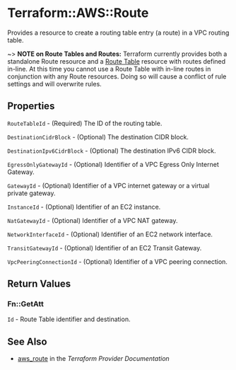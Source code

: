 # Terraform::AWS::Route

Provides a resource to create a routing table entry (a route) in a VPC routing table.

~> **NOTE on Route Tables and Routes:** Terraform currently
provides both a standalone Route resource and a [Route Table](route_table.html) resource with routes
defined in-line. At this time you cannot use a Route Table with in-line routes
in conjunction with any Route resources. Doing so will cause
a conflict of rule settings and will overwrite rules.

## Properties

`RouteTableId` - (Required) The ID of the routing table.

`DestinationCidrBlock` - (Optional) The destination CIDR block.

`DestinationIpv6CidrBlock` - (Optional) The destination IPv6 CIDR block.

`EgressOnlyGatewayId` - (Optional) Identifier of a VPC Egress Only Internet Gateway.

`GatewayId` - (Optional) Identifier of a VPC internet gateway or a virtual private gateway.

`InstanceId` - (Optional) Identifier of an EC2 instance.

`NatGatewayId` - (Optional) Identifier of a VPC NAT gateway.

`NetworkInterfaceId` - (Optional) Identifier of an EC2 network interface.

`TransitGatewayId` - (Optional) Identifier of an EC2 Transit Gateway.

`VpcPeeringConnectionId` - (Optional) Identifier of a VPC peering connection.


## Return Values

### Fn::GetAtt

`Id` - Route Table identifier and destination.

## See Also

* [aws_route](https://www.terraform.io/docs/providers/aws/r/route.html) in the _Terraform Provider Documentation_